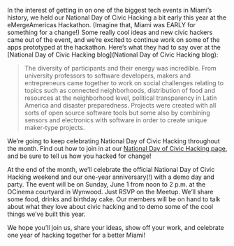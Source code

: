In the interest of getting in on one of the biggest tech events in Miami’s history, we held our National Day of Civic Hacking a bit early this year at the eMergeAmericas Hackathon. (Imagine that, Miami was EARLY for something for a change!) Some really cool ideas and new civic hackers came out of the event, and we’re excited to continue work on some of the apps prototyped at the hackathon. Here’s what they had to say over at the [National Day of Civic Hacking blog](National Day of Civic Hacking blog):

> The diversity of participants and their energy was incredible. From university professors to software developers, makers and entrepreneurs came together to work on social challenges relating to topics such as connected neighborhoods, distribution of food and resources at the neighborhood level, political transparency in Latin America and disaster preparedness. Projects were created with all sorts of open source software tools but some also by combining sensors and electronics with software in order to create unique maker-type projects.

We’re going to keep celebrating National Day of Civic Hacking throughout the month. Find out how to join in at our [National Day of Civic Hacking page](http://codeformiami.org/hackforchange14/), and be sure to tell us how you hacked for change!

At the end of the month, we’ll celebrate the official National Day of Civic Hacking weekend and our one-year anniversary(!) with a demo day and party. The event will be on Sunday, June 1 from noon to 2 p.m. at the OCinema courtyard in Wynwood. Just RSVP on the Meetup.  We’ll share some food, drinks and birthday cake. Our members will be on hand to talk about what they love about civic hacking and to demo some of the cool things we’ve built this year.

We hope you’ll join us, share your ideas, show off your work, and celebrate one year of hacking together for a better Miami!